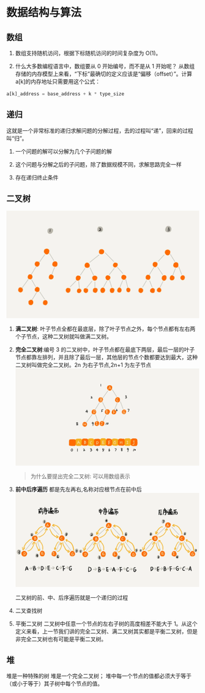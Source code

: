 # 数据结构与算法

## 数组

1. 数组支持随机访问，根据下标随机访问的时间复杂度为 O(1)。

2. 什么大多数编程语言中，数组要从 0 开始编号，而不是从 1 开始呢？
   从数组存储的内存模型上来看，“下标”最确切的定义应该是“偏移（offset）”。计算 a[k]的内存地址只需要用这个公式：

```js
a[k]_address = base_address + k * type_size
```

## 递归

这就是一个非常标准的递归求解问题的分解过程，去的过程叫“递”，回来的过程叫“归”。

1. 一个问题的解可以分解为几个子问题的解

2. 这个问题与分解之后的子问题，除了数据规模不同，求解思路完全一样

3. 存在递归终止条件

## 二叉树

![](/二叉树.png)

1. **满二叉树**: 叶子节点全都在最底层，除了叶子节点之外，每个节点都有左右两个子节点，这种二叉树就叫做满二叉树。

2. **完全二叉树**:编号 3 的二叉树中，叶子节点都在最底下两层，最后一层的叶子节点都靠左排列，并且除了最后一层，其他层的节点个数都要达到最大，这种二叉树叫做完全二叉树。2n 为右子节点,2n+1 为左子节点
   ![](/完全二叉树数组表示.png)

   > 为什么要提出完全二叉树: 可以用数组表示

3. **前中后序遍历**
   都是先左再右,名称对应根节点在前中后
   ![](/前中后序遍历.png)

   二叉树的前、中、后序遍历就是一个递归的过程

4. 二叉查找树

5. 平衡二叉树
   二叉树中任意一个节点的左右子树的高度相差不能大于 1。从这个定义来看，上一节我们讲的完全二叉树、满二叉树其实都是平衡二叉树，但是非完全二叉树也有可能是平衡二叉树。

## 堆

堆是一种特殊的树
堆是一个完全二叉树；
堆中每一个节点的值都必须大于等于（或小于等于）其子树中每个节点的值。
